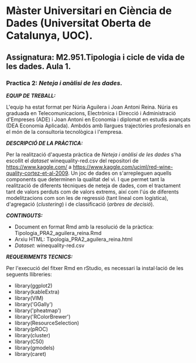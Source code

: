 # Màster Universitari en Ciència de Dades (Universitat Oberta de Catalunya, UOC).

## Assignatura:  M2.951.Tipologia i cicle de vida de les dades. Aula 1.
### Practica 2: *Neteja i anàlisi de les dades*.


***EQUIP DE TREBALL:***

L'equip ha estat format per Núria Aguilera i Joan Antoni Reina. Núria es graduada en Telecomunicacions, Electrònica i Direcció i Administració d'Empreses (ADE) i Joan Antoni en Economia i diplomat en estudis avançats (DEA Economia Aplicada). Ambdós amb llargues trajectòries profesionals en el món de la consultoria tecnològica i l'empresa.


***DESCRIPCIÓ DE LA PRÀCTICA:***

Per la realització d'aquesta pràctica de *Neteja i anàlisi de les dades* s'ha escollit el *dataset* winequality-red.csv del repositori de <https://www.kaggle.com/> a <https://www.kaggle.com/uciml/red-wine-quality-cortez-et-al-2009>. Un joc de dades on s'arrepleguen aquells components que determinen la qualitat del vi. I que permet tant la realització de diferents tècniques de neteja de dades, com el tractament tant de valors perduts com de valors extrems, així com l'ús de diferents modelitzacions com son les de regressió (tant lineal com logística), d'agregació (*clustering*) i de classificació (*arbres de decisió*).


***CONTINGUTS:***

* Document en format Rmd amb la resolució de la pràctica: Tipologia_PRA2_aguilera_reina.Rmd
* Arxiu HTML: Tipologia_PRA2_aguilera_reina.html
* *Dataset*: winequality-red.csv


***REQUERIMENTS TECNICS:***

Per l'execució del fitxer Rmd en rStudio, es necessari la instal·lació de les seguents llibreries:

* library(ggplot2)
* library(kableExtra) 
* library(VIM)
* library('GGally')
* library('pheatmap')
* library('RColorBrewer')
* library(ResourceSelection)
* library(pROC)
* library(cluster)
* library(C50)
* library(gmodels)
* library(caret)
